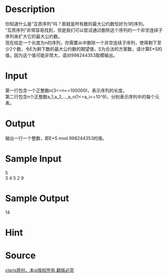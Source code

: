
# Description

<div class="content"><div>你知道什么是“互质序列”吗？那就是所有数的最大公约数恰好为1的序列。</div>
<div>“互质序列”非常容易找到，但是我们可以尝试通过删除这个序列的一个非空连续子序列来扩大它的最大公约数。</div>
<div>现在给定一个长度为n的序列，你需要从中删除一个非空连续子序列，使得剩下至少2个数，令E为剩下数的最大公约数的期望值，S为合法的方案数，请计算E*S的值。因为这个值可能非常大，请对998244353取模输出。</div></div>

# Input

<div class="content"><div>第一行包含一个正整数n(3&lt;=n&lt;=100000)，表示序列的长度。</div>
<div>第二行包含n个正整数a_1,a_2,...,a_n(1&lt;=a_i&lt;=10^9)，分别表示序列中的每个元素。</div></div>

# Output

<div class="content"><div>输出一行一个整数，即E*S mod 998244353的值。</div></div>

# Sample Input

<div class="content"><span class="sampledata">5<br/>
3 4 5 2 9</span></div>

# Sample Output

<div class="content"><span class="sampledata">14<br/>
</span></div>

# Hint

<div class="content"><p></p></div>

# Source

<div class="content"><p><a href="problemset.php?search=claris原创，本oj版权所有,翻版必究">claris原创，本oj版权所有,翻版必究</a></p></div>

